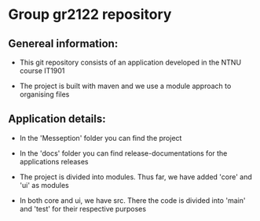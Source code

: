 # Group gr2122 repository

## Genereal information:
- This git repository consists of an application developed in the NTNU course IT1901

- The project is built with maven and we use a module approach to organising files

## Application details:
- In the 'Messeption' folder you can find the project

- In the 'docs' folder you can find release-documentations for the applications releases

- The project is divided into modules. Thus far, we have added 'core' and 'ui' as modules

- In both core and ui, we have src. There the code is divided into 'main' and 'test' for their respective purposes
